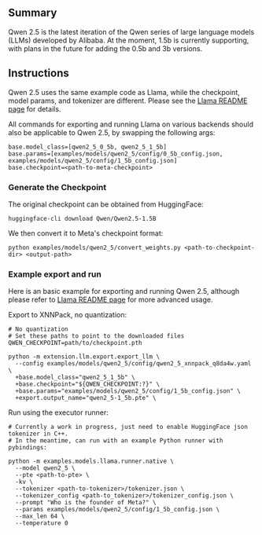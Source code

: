 ## Summary
Qwen 2.5 is the latest iteration of the Qwen series of large language models (LLMs) developed by Alibaba. At the moment, 1.5b is currently supporting, with plans in the future for adding the 0.5b and 3b versions.

## Instructions

Qwen 2.5 uses the same example code as Llama, while the checkpoint, model params, and tokenizer are different. Please see the [Llama README page](../llama/README.md) for details.

All commands for exporting and running Llama on various backends should also be applicable to Qwen 2.5, by swapping the following args:

```
base.model_class=[qwen2_5_0_5b, qwen2_5_1_5b]
base.params=[examples/models/qwen2_5/config/0_5b_config.json, examples/models/qwen2_5/config/1_5b_config.json]
base.checkpoint=<path-to-meta-checkpoint>
```

### Generate the Checkpoint
The original checkpoint can be obtained from HuggingFace:
```
huggingface-cli download Qwen/Qwen2.5-1.5B
```

We then convert it to Meta's checkpoint format:
```
python examples/models/qwen2_5/convert_weights.py <path-to-checkpoint-dir> <output-path>
```

### Example export and run
Here is an basic example for exporting and running Qwen 2.5, although please refer to [Llama README page](../llama/README.md) for more advanced usage.

Export to XNNPack, no quantization:
```
# No quantization
# Set these paths to point to the downloaded files
QWEN_CHECKPOINT=path/to/checkpoint.pth

python -m extension.llm.export.export_llm \
  --config examples/models/qwen2_5/config/qwen2_5_xnnpack_q8da4w.yaml \
  +base.model_class="qwen2_5_1_5b" \
  +base.checkpoint="${QWEN_CHECKPOINT:?}" \
  +base.params="examples/models/qwen2_5/config/1_5b_config.json" \
  +export.output_name="qwen2_5-1_5b.pte" \
```

Run using the executor runner:
```
# Currently a work in progress, just need to enable HuggingFace json tokenizer in C++.
# In the meantime, can run with an example Python runner with pybindings:

python -m examples.models.llama.runner.native \
  --model qwen2_5 \
  --pte <path-to-pte> \
  -kv \
  --tokenizer <path-to-tokenizer>/tokenizer.json \
  --tokenizer_config <path-to_tokenizer>/tokenizer_config.json \
  --prompt "Who is the founder of Meta?" \
  --params examples/models/qwen2_5/config/1_5b_config.json \
  --max_len 64 \
  --temperature 0
```
